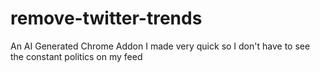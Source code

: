 # remove-twitter-trends
An AI Generated Chrome Addon I made very quick so I don't have to see the constant politics on my feed
